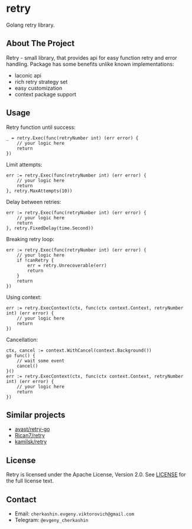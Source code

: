 # retry
Golang retry library.

## About The Project
Retry - small library, that provides api for easy function retry and error handling.
Package has some benefits unlike known implementations:
- laconic api
- rich retry strategy set
- easy customization
- context package support

## Usage
Retry function until success:
```
_ = retry.Exec(func(retryNumber int) (err error) {
    // your logic here
    return
})
```
Limit attempts:
```
err := retry.Exec(func(retryNumber int) (err error) {
    // your logic here
    return
}, retry.MaxAttempts(10))
```
Delay between retries:
```
err := retry.Exec(func(retryNumber int) (err error) {
    // your logic here
    return
}, retry.FixedDelay(time.Second))
```
Breaking retry loop:
```
err := retry.Exec(func(retryNumber int) (err error) {
    // your logic here
    if !canRetry {
        err = retry.Unrecoverable(err)
        return
    }
    return
})
```
Using context:
```
err := retry.ExecContext(ctx, func(ctx context.Context, retryNumber int) (err error) {
    // your logic here
    return
})
```
Cancellation:
```
ctx, cancel := context.WithCancel(context.Background())
go func() {
    // wait some event
    cancel()
}()
err := retry.ExecContext(ctx, func(ctx context.Context, retryNumber int) (err error) {
    // your logic here
    return
})
```

## Similar projects
- [avast/retry-go](https://github.com/avast/retry-go)
- [Rican7/retry](https://github.com/Rican7/retry)
- [kamilsk/retry](https://github.com/kamilsk/retry)

## License
Retry is licensed under the Apache License, Version 2.0. See [LICENSE](./LICENCE.md) 
for the full license text.

## Contact
- Email: `cherkashin.evgeny.viktorovich@gmail.com`
- Telegram: `@evgeny_cherkashin`